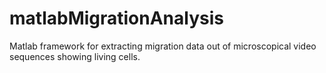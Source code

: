# matlabMigrationAnalysis
Matlab framework for extracting migration data out of microscopical video sequences showing living cells.
